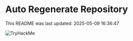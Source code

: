 # Auto Regenerate Repository

This README was last updated: 2025-05-09 16:36:47

 ![TryHackMe](https://tryhackme.com/badge/533634)